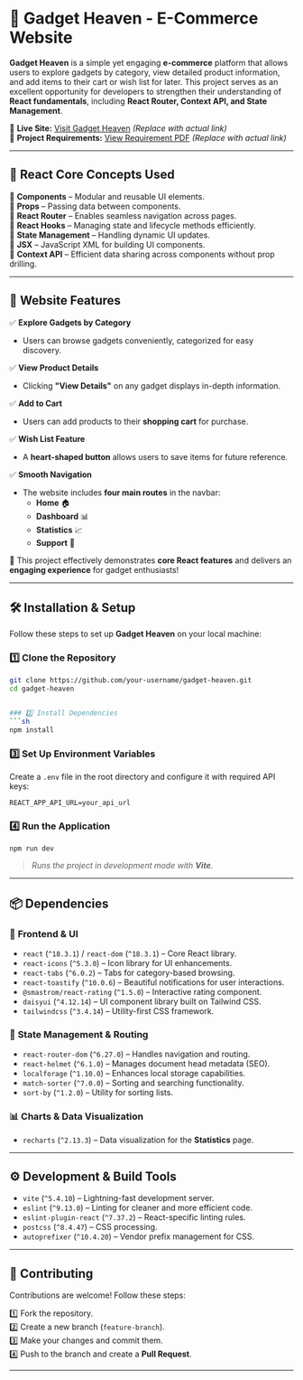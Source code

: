 # 🚀 Gadget Heaven - E-Commerce Website  

**Gadget Heaven** is a simple yet engaging **e-commerce** platform that allows users to explore gadgets by category, view detailed product information, and add items to their cart or wish list for later. This project serves as an excellent opportunity for developers to strengthen their understanding of **React fundamentals**, including **React Router, Context API, and State Management**.  

🔗 **Live Site:** [Visit Gadget Heaven](#) _(Replace with actual link)_  
📄 **Project Requirements:** [View Requirement PDF](#) _(Replace with actual link)_  

---

## 📌 React Core Concepts Used  

🔹 **Components** – Modular and reusable UI elements.  
🔹 **Props** – Passing data between components.  
🔹 **React Router** – Enables seamless navigation across pages.  
🔹 **React Hooks** – Managing state and lifecycle methods efficiently.  
🔹 **State Management** – Handling dynamic UI updates.  
🔹 **JSX** – JavaScript XML for building UI components.  
🔹 **Context API** – Efficient data sharing across components without prop drilling.  

---

## 🎯 Website Features  

✅ **Explore Gadgets by Category**  
- Users can browse gadgets conveniently, categorized for easy discovery.  

✅ **View Product Details**  
- Clicking **"View Details"** on any gadget displays in-depth information.  

✅ **Add to Cart**  
- Users can add products to their **shopping cart** for purchase.  

✅ **Wish List Feature**  
- A **heart-shaped button** allows users to save items for future reference.  

✅ **Smooth Navigation**  
- The website includes **four main routes** in the navbar:  
  - **Home** 🏠  
  - **Dashboard** 📊  
  - **Statistics** 📈  
  - **Support** 💬  

🔹 This project effectively demonstrates **core React features** and delivers an **engaging experience** for gadget enthusiasts!  

---

## 🛠 Installation & Setup  

Follow these steps to set up **Gadget Heaven** on your local machine:  

### 1️⃣ Clone the Repository  
```sh
git clone https://github.com/your-username/gadget-heaven.git
cd gadget-heaven
 

### 2️⃣ Install Dependencies  
```sh
npm install
```  

### 3️⃣ Set Up Environment Variables  
Create a `.env` file in the root directory and configure it with required API keys:  
```env
REACT_APP_API_URL=your_api_url
```  

### 4️⃣ Run the Application  
```sh
npm run dev
```  
> _Runs the project in development mode with **Vite**._  

---

## 📦 Dependencies  

### 🎨 **Frontend & UI**  
- `react` (`^18.3.1`) / `react-dom` (`^18.3.1`) – Core React library.  
- `react-icons` (`^5.3.0`) – Icon library for UI enhancements.  
- `react-tabs` (`^6.0.2`) – Tabs for category-based browsing.  
- `react-toastify` (`^10.0.6`) – Beautiful notifications for user interactions.  
- `@smastrom/react-rating` (`^1.5.0`) – Interactive rating component.  
- `daisyui` (`^4.12.14`) – UI component library built on Tailwind CSS.  
- `tailwindcss` (`^3.4.14`) – Utility-first CSS framework.  

### 🚀 **State Management & Routing**  
- `react-router-dom` (`^6.27.0`) – Handles navigation and routing.  
- `react-helmet` (`^6.1.0`) – Manages document head metadata (SEO).  
- `localforage` (`^1.10.0`) – Enhances local storage capabilities.  
- `match-sorter` (`^7.0.0`) – Sorting and searching functionality.  
- `sort-by` (`^1.2.0`) – Utility for sorting lists.  

### 📊 **Charts & Data Visualization**  
- `recharts` (`^2.13.3`) – Data visualization for the **Statistics** page.  

---

## ⚙️ Development & Build Tools  

- `vite` (`^5.4.10`) – Lightning-fast development server.  
- `eslint` (`^9.13.0`) – Linting for cleaner and more efficient code.  
- `eslint-plugin-react` (`^7.37.2`) – React-specific linting rules.  
- `postcss` (`^8.4.47`) – CSS processing.  
- `autoprefixer` (`^10.4.20`) – Vendor prefix management for CSS.  

---

## 🤝 Contributing  

Contributions are welcome! Follow these steps:  

1️⃣ Fork the repository.  
2️⃣ Create a new branch (`feature-branch`).  
3️⃣ Make your changes and commit them.  
4️⃣ Push to the branch and create a **Pull Request**.  

---

